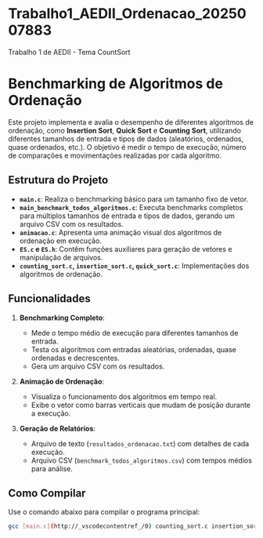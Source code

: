 # Trabalho1_AEDII_Ordenacao_2025007883
 Trabalho 1 de AEDII - Tema CountSort

# Benchmarking de Algoritmos de Ordenação

Este projeto implementa e avalia o desempenho de diferentes algoritmos de ordenação, como **Insertion Sort**, **Quick Sort** e **Counting Sort**, utilizando diferentes tamanhos de entrada e tipos de dados (aleatórios, ordenados, quase ordenados, etc.). O objetivo é medir o tempo de execução, número de comparações e movimentações realizadas por cada algoritmo.

## Estrutura do Projeto

- **`main.c`**: Realiza o benchmarking básico para um tamanho fixo de vetor.
- **`main_benchmark_todos_algoritmos.c`**: Executa benchmarks completos para múltiplos tamanhos de entrada e tipos de dados, gerando um arquivo CSV com os resultados.
- **`animacao.c`**: Apresenta uma animação visual dos algoritmos de ordenação em execução.
- **`ES.c` e `ES.h`**: Contêm funções auxiliares para geração de vetores e manipulação de arquivos.
- **`counting_sort.c`, `insertion_sort.c`, `quick_sort.c`**: Implementações dos algoritmos de ordenação.

## Funcionalidades

1. **Benchmarking Completo**:
   - Mede o tempo médio de execução para diferentes tamanhos de entrada.
   - Testa os algoritmos com entradas aleatórias, ordenadas, quase ordenadas e decrescentes.
   - Gera um arquivo CSV com os resultados.

2. **Animação de Ordenação**:
   - Visualiza o funcionamento dos algoritmos em tempo real.
   - Exibe o vetor como barras verticais que mudam de posição durante a execução.

3. **Geração de Relatórios**:
   - Arquivo de texto (`resultados_ordenacao.txt`) com detalhes de cada execução.
   - Arquivo CSV (`benchmark_todos_algoritmos.csv`) com tempos médios para análise.

## Como Compilar

Use o comando abaixo para compilar o programa principal:

```bash
gcc [main.c](http://_vscodecontentref_/0) counting_sort.c insertion_sort.c quick_sort.c ES.c -o benchmark -lm
